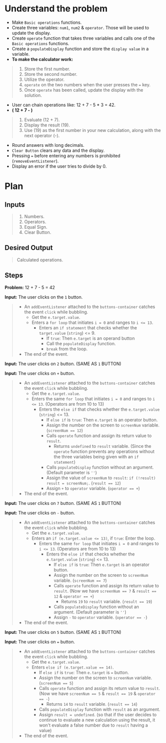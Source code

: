 # Understand the problem

- Make `Basic operations` functions.
- Create three variables: `num1`, `num2` & `operator`. Those will be used to update the display.
- Create `operate` function that takes three variables and calls one of the `Basic operations` functions.
- Create a `populateDisplay` function and store the `display value` in a variable.
- **To make the calculator work:**
>
>   1. Store the first number.
>   2. Store the second number.
>   3. Utilize the operator.
>   4. `operate` on the two numbers when the user presses the `=` key.
>   5. Once `operate` has been called, update the display with the solution.
>
- User can chain operations like: 12 + 7 - 5 * 3 = 42.
- **( 12 + 7 - )**
>   1. Evaluate (12 + 7).
>   2. Display the result (19).
>   3. Use (19) as the first number in your new calculation, along with the next operator (-).
- Round answers with long decimals.
- `Clear Button` clears any data and the display.
- Pressing `=` before entering any numbers is prohibited (`removeEventListener`).
- Display an error if the user tries to divide by 0.

# Plan

## Inputs
>
>   1. Numbers.
>   2. Operators.
>   3. Equal Sign.
>   4. Clear Button.
>
## Desired Output
>
>   Calculated operations.
>
## Steps

**Problem:** 12 + 7 - 5 = 42

**Input:** The user clicks on the `1` button.
>
>   - An `addEventListener` attached to the `buttons-container` catches the event `click` while bubbling.
>       - Get the `e.target.value`.
>       - Enters a `for loop` that initiates `i = 0` and ranges to `i <= 13`.
>           - Enters an `if statement` that checks whether the `target.value` (`string`) <= 9.
>               - If `true`: Then `e.target` is an operand button
>               - Call the `populateDisplay` function.
>               - `break` from the loop.
>   - The end of the event.
> 
**Input:** The user clicks on `2` button. (SAME AS `1` BUTTON)

**Input:** The user clicks on `+` button.
>
>   - An `addEventListener` attached to the `buttons-container` catches the event `click` while bubbling.
>       - Get the `e.target.value`.
>       - Enters the same `for loop` that initiates `i = 0` and ranges to `i <= 13`. (Operators are from 10 to 13)
>           - Enters the `else if` that checks whether the `e.target.value` (`string`) <= 13.
>               - If `else if` is `true`: Then `e.target` is an operator button.
>               - Assign the number on the screen to `screenNum` variable. (`screenNum == 12`)
>               - Calls `operate` function and assign its return value to `result`.
>                   - Returns `undefined` to `result` variable. (Since the `operate` function prevents any operations without the three variables being given with an `if statement`)
>               - Calls `populateDisplay` function without an argument. (Default parameter is `''`)
>               - Assign the value of `screenNum` to `result`: `if (!result) result = screenNum;`. (`result == 12`)
>               - Assign `+` to `operator` variable. (`operator == +`)
>   - The end of the event.
>
**Input:** The user clicks on `7` button. (SAME AS `1` BUTTON)

**Input:** The user clicks on `-` button.
>
>   - An `addEventListener` attached to the `buttons-container` catches the event `click` while bubbling.
>       - Get the `e.target.value`.
>       - Enters an `if (e.target.value <= 13)`, if `true`: Enter the loop.
>           - Enters the same `for loop` that initiates `i = 0` and ranges to `i <= 13`. (Operators are from 10 to 13)
>               - Enters the `else if` that checks whether the `e.target.value` (`string`) <= 13.
>                   - If `else if` is `true`: Then `e.target` is an operator button.
>                   - Assign the number on the screen to `screenNum` variable. (`screenNum == 7`)
>                   - Calls `operate` function and assign its return value to `result`. (Now we have `screenNum == 7` & `result == 12` & `operator == +`)
>                       - Returns `19` to `result` variable. (`result == 19`)
>                   - Calls `populateDisplay` function without an argument. (Default parameter is `''`)
>                   - Assign `-` to `operator` variable. (`operator == -`)
>   - The end of the event.
>
**Input:** The user clicks on `5` button. (SAME AS `1` BUTTON)

**Input:** The user clicks on `=` button.
>
>   - An `addEventListener` attached to the `buttons-container` catches the event `click` while bubbling.
>       - Get the `e.target.value`.
>       - Enters `else if (e.target.value == 14)`.
>           - If `else if` is `true`: Then `e.target` is `=` button.
>           - Assign the number on the screen to `screenNum` variable. (`screenNum == 5`)
>           - Calls `operate` function and assign its return value to `result`. (Now we have `screenNum == 5` & `result == 19` & `operator == -`)
>               - Returns `14` to `result` variable. (`result == 14`)
>           - Calls `populateDisplay` function with `result` as an argument.
>           - Assign `result = undefined`. (so that if the user decides to continue to evaluate a new calculation using the result, it won't evaluate a false number due to `result` having a value)
>   - The end of the event.
>